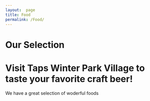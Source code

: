 ```yaml
---
layout:  page
title: Food
permalink: /Food/
---
```


<h1>Our Selection</h1>
<h1>Visit Taps Winter Park Village to taste your favorite craft beer!</h1>
<p> We have a great selection of woderful foods<p>
 